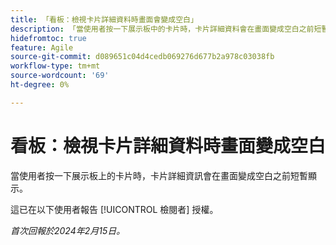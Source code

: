 ```yaml
---
title: 「看板：檢視卡片詳細資料時畫面會變成空白」
description: 「當使用者按一下展示板中的卡片時，卡片詳細資料會在畫面變成空白之前短暫顯示。」
hidefromtoc: true
feature: Agile
source-git-commit: d089651c04d4cedb069276d677b2a978c03038fb
workflow-type: tm+mt
source-wordcount: '69'
ht-degree: 0%

---
```



# 看板：檢視卡片詳細資料時畫面變成空白

當使用者按一下展示板上的卡片時，卡片詳細資訊會在畫面變成空白之前短暫顯示。

這已在以下使用者報告 [!UICONTROL 檢閱者] 授權。

_首次回報於2024年2月15日。_

